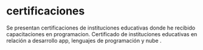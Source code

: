 # certificaciones
Se presentan certificaciones de instituciones educativas donde he recibido capacitaciones en programacion.
Certificado de  instituciones educativas en relación a  desarrollo app, lenguajes de programación y nube .
